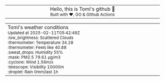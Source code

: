 
<div align="center">
<table>
<tbody>
<td align="center">
<img width="2000" height="0"><br>
Hello, this is Tomi's github 👋<br>
<sup>Built with ❤️, GO & Github Actions</sup><br>
<img width="2000" height="0">
</td>
</tbody>
</table>
</div>
<table>
<tbody>
<td align="left">
<img width="2000" height="0"><br>
Tomi's weather conditions<br>
<sup>Updated at 2025-02-11T05:42:49Z</sup><br>
<sup>:low_brightness: Scattered Clouds</sup><br>
<sup>:thermometer: Temperature 34.28 </sup><br>
<sup>:thermometer: Feels like 40.88</sup><br>
<sup>:sweat_drops: Humidity 55%</sup><br>
<sup>:mask: PM2.5 79.61 μg/m3</sup><br>
<sup>:cyclone: Wind 1.56m/s </sup><br>
<sup>:telescope: Visibility 10000m </sup><br>
<sup>:droplet: Rain 0mm/last 1h </sup><br>
<img width="2000" height="0">
</td>
<td align="left">
<img width="2000" height="0"><br>
<br>
<img width="2000" height="0">
</td>
</tbody>
</table>
</div>
    